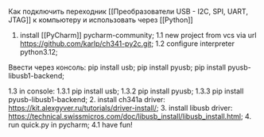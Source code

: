Как подключить переходник [[Преобразователи USB - I2C, SPI, UART, JTAG]] к компьютеру и использовать через [[Python]]

1. install [[PyCharm]] pycharm-community;
1.1 new project from vcs via url https://github.com/karlp/ch341-py2c.git;
1.2 configure interpreter python3.12;

Ввести через консоль:
	pip install usb;
	pip install pyusb;
	pip install pyusb-libusb1-backend;

1.3 in console: 
1.3.1 pip install usb;
1.3.2 pip install pyusb;
1.3.3 pip install pyusb-libusb1-backend;
2. install ch341a driver: https://kit.alexgyver.ru/tutorials/driver-install/;
3. install libusb driver: https://technical.swissmicros.com/doc/libusb_install/libusb_install.html;
4. run quick.py in pycharm;
4.1 have fun!



